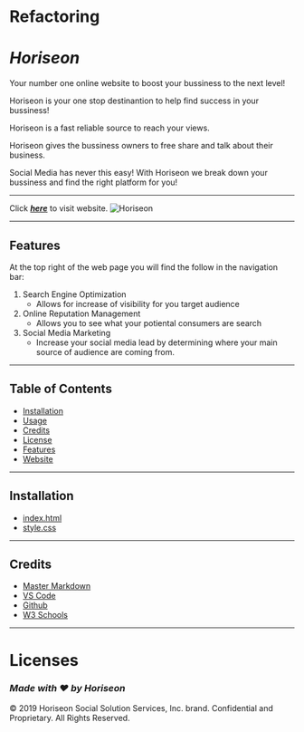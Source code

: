 # **Refactoring**
#  *Horiseon*

Your number one online website to boost your bussiness to the next level!

Horiseon is your one stop destinantion to help find success in your bussiness!

Horiseon is a fast reliable source to reach your views.

Horiseon gives the bussiness owners to free share and talk about their business. 

Social Media has never this easy! With Horiseon we break down your bussiness and find the right platform for you! 

 - - -


Click  ***[here](https://lehicaldwel.github.io/refactor-site-assignment/)*** to visit website.
![Horiseon](assets/images/digital-marketing-meeting.jpg)
 
 
 - - - 


## Features
At the top right of the web page you will find the follow in the navigation bar:

1. Search Engine Optimization
    - Allows for increase of visibility for you target audience
2. Online Reputation Management
    - Allows you to see what your potiental consumers are search 
3. Social Media Marketing
    - Increase your social media lead by determining where your main source of audience are coming from.


- - -


## Table of Contents 
* [Installation](#installation)
* [Usage](#usage)
* [Credits](#credits)
* [License](#license)
* [Features](#features)
* [Website](https://lehicaldwel.github.io/refactor-site-assignment/)


- - -


## Installation
- [index.html](index.html)
- [style.css](assets/css/style.css)


- - - 


## Credits
- [Master Markdown](https://guides.github.com/features/mastering-markdown/)
- [VS Code](https://github.com/microsoft/vscode)
- [Github](https://docs.github.com/en/github/writing-on-github/getting-started-with-writing-and-formatting-on-github/basic-writing-and-formatting-syntax#content-attachments)
- [W3 Schools](https://www.w3schools.com/html/html5_semantic_elements.asp)


- - -


# Licenses
###  *Made with ❤️️ by Horiseon*
© 2019 Horiseon Social Solution Services, Inc. brand. Confidential and Proprietary. All Rights Reserved.

